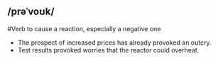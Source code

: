 ## /prəˈvoʊk/ 
#Verb
to cause a reaction, especially a negative one

- The prospect of increased prices has already provoked an outcry.
- Test results provoked worries that the reactor could overheat.